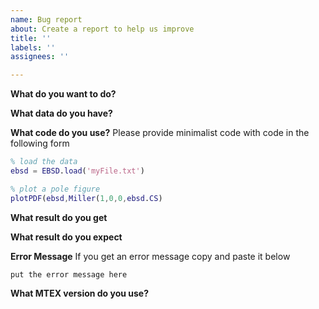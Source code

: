```yaml
---
name: Bug report
about: Create a report to help us improve
title: ''
labels: ''
assignees: ''

---
```


**What do you want to do?**

**What data do you have?**

**What code do you use?**
Please provide minimalist code with code in the following form
```matlab
% load the data
ebsd = EBSD.load('myFile.txt')

% plot a pole figure
plotPDF(ebsd,Miller(1,0,0,ebsd.CS)
```

**What result do you get**

**What result do you expect**

**Error Message**
If you get an error message copy and paste it below
```
put the error message here
```
**What MTEX version do you use?**
